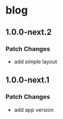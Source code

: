 # blog

## 1.0.0-next.2

### Patch Changes

- add simple layout

## 1.0.0-next.1

### Patch Changes

- add app version
